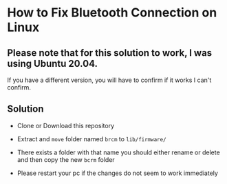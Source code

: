 # How to Fix Bluetooth Connection on Linux

## Please note that for this solution to work, I was using Ubuntu 20.04.

If you have a different version, you will have to confirm if it works I can't confirm.

## Solution

- Clone or Download this repository
- Extract and `move` folder named `brcm` to `lib/firmware/`

- There exists a folder with that name you should either rename or delete and then copy the new `bcrm` folder
- Please restart your pc if the changes do not seem to work immediately
